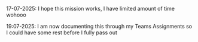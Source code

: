 17-07-2025: I hope this mission works, I have limited amount of time wohooo

19:07-2025: I am now documenting this through my Teams Assignments so I could have some rest before I fully pass out